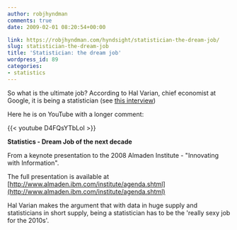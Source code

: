 ```yaml
---
author: robjhyndman
comments: true
date: 2009-02-01 08:20:54+00:00

link: https://robjhyndman.com/hyndsight/statistician-the-dream-job/
slug: statistician-the-dream-job
title: 'Statistician: the dream job'
wordpress_id: 89
categories:
- statistics
---
```


So what is the ultimate job? According to Hal Varian, chief economist at Google, it is being a statistician (see [this interview](http://freakonomics.blogs.nytimes.com/2008/02/25/hal-varian-answers-your-questions/#more-2345))

Here he is on YouTube with a longer comment:

{{< youtube D4FQsYTbLoI >}}

**Statistics - Dream Job of the next decade**



From a keynote presentation to the 2008 Almaden Institute -  "Innovating with Information".

The full presentation is available at [http://www.almaden.ibm.com/institute/agenda.shtml](http://www.almaden.ibm.com/institute/agenda.shtml)

Hal Varian makes the argument that with data in huge supply and statisticians in short supply, being a statistician has to be the 'really sexy job for the 2010s'.
